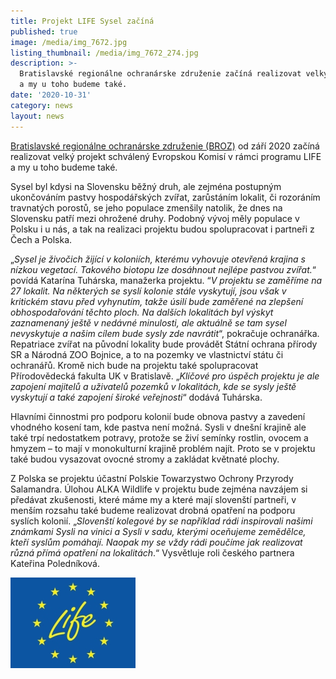 ```yaml
---
title: Projekt LIFE Sysel začíná
published: true
image: /media/img_7672.jpg
listing_thumbnail: /media/img_7672_274.jpg
description: >-
  Bratislavské regionálne ochranárske združenie začíná realizovat velký projekt
  a my u toho budeme také. 
date: '2020-10-31'
category: news
layout: news
---
```

[Bratislavské regionálne ochranárske združenie (BROZ)](https://broz.sk/) od září 2020 začíná realizovat velký projekt schválený Evropskou Komisí v rámci programu LIFE a my u toho budeme také. 


Sysel byl kdysi na Slovensku běžný druh, ale zejména postupným ukončováním pastvy hospodářských zvířat, zarůstáním lokalit, či rozoráním travnatých porostů, se jeho populace zmenšily natolik, že dnes na Slovensku patří mezi ohrožené druhy. Podobný vývoj měly populace v Polsku i u nás, a tak na realizaci projektu budou spolupracovat i partneři z Čech a Polska. 


„_Sysel je živočich žijící v koloniích, kterému vyhovuje otevřená krajina s nízkou vegetací. Takového biotopu lze dosáhnout nejlépe pastvou zvířat._“ povídá Katarína Tuhárska, manažerka projektu. “_V projektu se zaměříme na 27 lokalit. Na některých se syslí kolonie stále vyskytují, jsou však v kritickém stavu před vyhynutím, takže úsilí bude zaměřené na zlepšení obhospodařování těchto ploch. Na dalších lokalitách byl výskyt zaznamenaný ještě v nedávné minulosti, ale aktuálně se tam sysel nevyskytuje a našim cílem bude sysly zde navrátit_“, pokračuje ochranářka. Repatriace zvířat na původní lokality bude provádět Státní ochrana přírody SR a Národná ZOO Bojnice, a to na pozemky ve vlastnictví státu či ochranářů. Kromě nich bude na projektu také spolupracovat Přírodovědecká fakulta UK v Bratislavě. „_Klíčové pro úspěch projektu je ale zapojení majitelů a uživatelů pozemků v lokalitách, kde se sysly ještě vyskytují a také zapojení široké veřejnosti_“ dodává Tuhárska. 


Hlavními činnostmi pro podporu kolonií bude obnova pastvy a zavedení vhodného kosení tam, kde pastva není možná. Sysli v dnešní krajině ale také trpí nedostatkem potravy, protože se živí semínky rostlin, ovocem a hmyzem – to mají v monokulturní krajině problém najít. Proto se v projektu také budou vysazovat ovocné stromy a zakládat květnaté plochy. 


Z Polska se projektu účastní Polskie Towarzystwo Ochrony Przyrody Salamandra. Úlohou ALKA Wildlife v projektu bude zejména navzájem si předávat zkušenosti, které máme my a které mají slovenští partneři, v menším rozsahu také budeme realizovat drobná opatření na podporu syslích kolonií. „_Slovenští kolegové by se například rádi inspirovali našimi známkami Sysli na vinici a Sysli v sadu, kterými oceňujeme zemědělce, kteří syslům pomáhají. Naopak my se vždy rádi poučíme jak realizovat různá přímá opatření na lokalitách_.“ Vysvětluje roli českého partnera Kateřina Poledníková.

![](/media/life_1_200.jpg)

